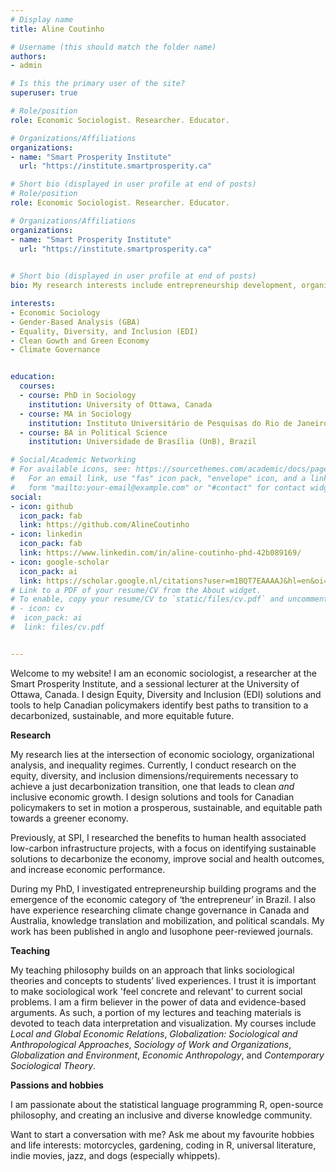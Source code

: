 ```yaml
---
# Display name
title: Aline Coutinho

# Username (this should match the folder name)
authors:
- admin

# Is this the primary user of the site?
superuser: true

# Role/position
role: Economic Sociologist. Researcher. Educator.

# Organizations/Affiliations
organizations:
- name: "Smart Prosperity Institute"
  url: "https://institute.smartprosperity.ca"

# Short bio (displayed in user profile at end of posts)
# Role/position
role: Economic Sociologist. Researcher. Educator.

# Organizations/Affiliations
organizations:
- name: "Smart Prosperity Institute"
  url: "https://institute.smartprosperity.ca"
  

# Short bio (displayed in user profile at end of posts)
bio: My research interests include entrepreneurship development, organizational practices, climate governance, and inequality regimes.

interests:
- Economic Sociology
- Gender-Based Analysis (GBA)
- Equality, Diversity, and Inclusion (EDI)
- Clean Gowth and Green Economy
- Climate Governance


education:
  courses:
  - course: PhD in Sociology
    institution: University of Ottawa, Canada
  - course: MA in Sociology
    institution: Instituto Universitário de Pesquisas do Rio de Janeiro (IUPERJ), Brazil
  - course: BA in Political Science
    institution: Universidade de Brasília (UnB), Brazil

# Social/Academic Networking
# For available icons, see: https://sourcethemes.com/academic/docs/page-builder/#icons
#   For an email link, use "fas" icon pack, "envelope" icon, and a link in the
#   form "mailto:your-email@example.com" or "#contact" for contact widget.
social:
- icon: github
  icon_pack: fab
  link: https://github.com/AlineCoutinho
- icon: linkedin
  icon_pack: fab
  link: https://www.linkedin.com/in/aline-coutinho-phd-42b089169/
- icon: google-scholar
  icon_pack: ai
  link: https://scholar.google.nl/citations?user=m1BQT7EAAAAJ&hl=en&oi=ao
# Link to a PDF of your resume/CV from the About widget.
# To enable, copy your resume/CV to `static/files/cv.pdf` and uncomment the lines below.
# - icon: cv
#  icon_pack: ai
#  link: files/cv.pdf


---
```


Welcome to my website! I am an economic sociologist, a researcher at the Smart Prosperity Institute, and a sessional lecturer at the University of Ottawa, Canada. I design Equity, Diversity and Inclusion (EDI) solutions and tools to help Canadian policymakers identify best paths to transition to a decarbonized, sustainable, and more equitable future.

**Research**

My research lies at the intersection of economic sociology, organizational analysis, and inequality regimes. Currently, I conduct research on the equity, diversity, and inclusion dimensions/requirements necessary to achieve a just decarbonization transition, one that leads to clean *and* inclusive economic growth. I design solutions and tools for Canadian policymakers to set in motion a prosperous, sustainable, and equitable path towards a greener economy.

Previously, at SPI, I researched the benefits to human health associated low-carbon infrastructure projects, with a focus on identifying sustainable solutions to decarbonize the economy, improve social and health outcomes, and increase economic performance. 

During my PhD, I investigated entrepreneurship building programs and the emergence of the economic category of ‘the entrepreneur’ in Brazil. I also have experience researching climate change governance in Canada and Australia, knowledge translation and mobilization, and political scandals. My work has been published in anglo and lusophone peer-reviewed journals.

**Teaching**

My teaching philosophy builds on an approach that links sociological theories and concepts to students’ lived experiences. I trust it is important to make sociological work 'feel concrete and relevant' to current social problems. I am a firm believer in the power of data and evidence-based arguments. As such, a portion of my lectures and teaching materials is devoted to teach data interpretation and visualization. My courses include *Local and Global Economic Relations*, *Globalization: Sociological and Anthropological Approaches*, *Sociology of Work and Organizations*, *Globalization and Environment*, *Economic Anthropology*, and *Contemporary Sociological Theory*.

**Passions and hobbies**

I am passionate about the statistical language programming R, open-source philosophy, and creating an inclusive and diverse knowledge community.

Want to start a conversation with me? Ask me about my favourite hobbies and life interests: motorcycles, gardening, coding in R, universal literature, indie movies, jazz, and dogs (especially whippets).


